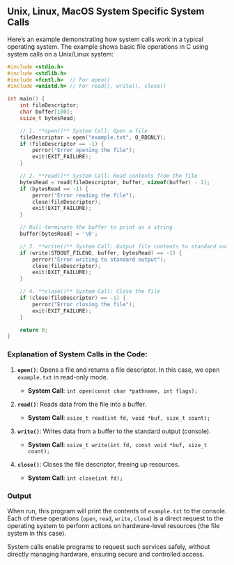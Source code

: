 ## Unix, Linux, MacOS System Specific System Calls
Here’s an example demonstrating how system calls work in a typical operating system. The example shows basic file operations in C using system calls on a Unix/Linux system:

```c
#include <stdio.h>
#include <stdlib.h>
#include <fcntl.h>  // For open()
#include <unistd.h> // For read(), write(), close()

int main() {
    int fileDescriptor;
    char buffer[100];
    ssize_t bytesRead;

    // 1. **open()** System Call: Open a file
    fileDescriptor = open("example.txt", O_RDONLY);
    if (fileDescriptor == -1) {
        perror("Error opening the file");
        exit(EXIT_FAILURE);
    }

    // 2. **read()** System Call: Read contents from the file
    bytesRead = read(fileDescriptor, buffer, sizeof(buffer) - 1);
    if (bytesRead == -1) {
        perror("Error reading the file");
        close(fileDescriptor);
        exit(EXIT_FAILURE);
    }

    // Null-terminate the buffer to print as a string
    buffer[bytesRead] = '\0';

    // 3. **write()** System Call: Output file contents to standard output
    if (write(STDOUT_FILENO, buffer, bytesRead) == -1) {
        perror("Error writing to standard output");
        close(fileDescriptor);
        exit(EXIT_FAILURE);
    }

    // 4. **close()** System Call: Close the file
    if (close(fileDescriptor) == -1) {
        perror("Error closing the file");
        exit(EXIT_FAILURE);
    }

    return 0;
}
```

### Explanation of System Calls in the Code:

1. **`open()`**: Opens a file and returns a file descriptor. In this case, we open `example.txt` in read-only mode.
   - **System Call**: `int open(const char *pathname, int flags);`
   
2. **`read()`**: Reads data from the file into a buffer.
   - **System Call**: `ssize_t read(int fd, void *buf, size_t count);`

3. **`write()`**: Writes data from a buffer to the standard output (console).
   - **System Call**: `ssize_t write(int fd, const void *buf, size_t count);`

4. **`close()`**: Closes the file descriptor, freeing up resources.
   - **System Call**: `int close(int fd);`

### Output

When run, this program will print the contents of `example.txt` to the console. Each of these operations (`open`, `read`, `write`, `close`) is a direct request to the operating system to perform actions on hardware-level resources (the file system in this case). 

System calls enable programs to request such services safely, without directly managing hardware, ensuring secure and controlled access.
